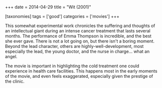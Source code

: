 +++
date = 2014-04-29
title = "Wit (2001)"

[taxonomies]
tags = ['good']
categories = ['movies']
+++

This somewhat experimental work chronicles the suffering and thoughts of
an intellectual giant during an intense cancer treatment that lasts
several months. The performance of Emma Thompson is incredible, and the
best she ever gave. There is not a lot going on, but there isn't a
boring moment. Beyond the lead character, others are
highly-well-development, most especially the lead, the young doctor, and
the nurse in charge... what an angel.

The movie is important in highlighting the cold treatment one could
experience in health care facilities. This happens most in the early
moments of the movie, and even feels exaggerated, especially given the
prestige of the clinic.
